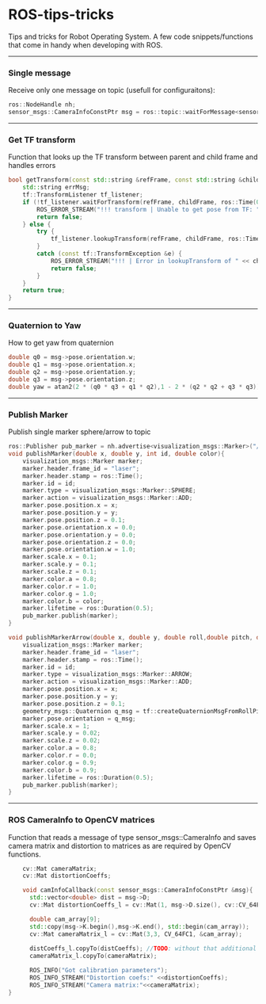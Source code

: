# ROS-tips-tricks

Tips and tricks for Robot Operating System.
A few code snippets/functions that come in handy when developing with ROS.

------
### Single message
Receive only one message on topic (usefull for configuraitons):
```cpp
ros::NodeHandle nh;
sensor_msgs::CameraInfoConstPtr msg = ros::topic::waitForMessage<sensor_msgs::CameraInfo>("/camera_info", nh, 10.0);
```

------
### Get TF transform
Function that looks up the TF transform between parent and child frame and handles errors
```cpp
bool getTransform(const std::string &refFrame, const std::string &childFrame, tf::StampedTransform &transform) {
	std::string errMsg;
	tf::TransformListener tf_listener;
	if (!tf_listener.waitForTransform(refFrame, childFrame, ros::Time(0), ros::Duration(0.6), ros::Duration(0.1), &errMsg)) {
		ROS_ERROR_STREAM("!!! transform | Unable to get pose from TF: " << errMsg);
		return false;
	} else {
		try {
			tf_listener.lookupTransform(refFrame, childFrame, ros::Time(0), transform);
		}
		catch (const tf::TransformException &e) {
			ROS_ERROR_STREAM("!!! | Error in lookupTransform of " << childFrame << " in " << refFrame);
			return false;
		}
	}
	return true;
}
```
------

### Quaternion to Yaw
How to get yaw from quaternion
```cpp
double q0 = msg->pose.orientation.w;
double q1 = msg->pose.orientation.x;
double q2 = msg->pose.orientation.y;
double q3 = msg->pose.orientation.z;
double yaw = atan2(2 * (q0 * q3 + q1 * q2),1 - 2 * (q2 * q2 + q3 * q3)) + 3.14159;   
```

------
### Publish Marker
Publish single marker sphere/arrow to topic

```cpp
ros::Publisher pub_marker = nh.advertise<visualization_msgs::Marker>("/markers", 10);
void publishMarker(double x, double y, int id, double color){
	visualization_msgs::Marker marker;
	marker.header.frame_id = "laser";
	marker.header.stamp = ros::Time();
	marker.id = id;
	marker.type = visualization_msgs::Marker::SPHERE;
	marker.action = visualization_msgs::Marker::ADD;
	marker.pose.position.x = x;
	marker.pose.position.y = y;
	marker.pose.position.z = 0.1;
	marker.pose.orientation.x = 0.0;
	marker.pose.orientation.y = 0.0;
	marker.pose.orientation.z = 0.0;
	marker.pose.orientation.w = 1.0;
	marker.scale.x = 0.1;
	marker.scale.y = 0.1;
	marker.scale.z = 0.1;
	marker.color.a = 0.8;
	marker.color.r = 1.0;
	marker.color.g = 1.0;
	marker.color.b = color;
	marker.lifetime = ros::Duration(0.5);
	pub_marker.publish(marker);
}

void publishMarkerArrow(double x, double y, double roll,double pitch, double yaw, int id){
	visualization_msgs::Marker marker;
	marker.header.frame_id = "laser";
	marker.header.stamp = ros::Time();
	marker.id = id;
	marker.type = visualization_msgs::Marker::ARROW;
	marker.action = visualization_msgs::Marker::ADD;
	marker.pose.position.x = x;
	marker.pose.position.y = y;
	marker.pose.position.z = 0.1;
	geometry_msgs::Quaternion q_msg = tf::createQuaternionMsgFromRollPitchYaw(roll,pitch,yaw);
	marker.pose.orientation = q_msg;
	marker.scale.x = 1;
	marker.scale.y = 0.02;
	marker.scale.z = 0.02;
	marker.color.a = 0.8;
	marker.color.r = 0.0;
	marker.color.g = 0.9;
	marker.color.b = 0.9;
	marker.lifetime = ros::Duration(0.5);
	pub_marker.publish(marker);
}
```

------
### ROS CameraInfo to OpenCV matrices
Function that reads a message of type sensor_msgs::CameraInfo and saves camera matrix and distortion to matrices as are required by OpenCV functions.
```cpp
	cv::Mat cameraMatrix;
    cv::Mat distortionCoeffs;

	void camInfoCallback(const sensor_msgs::CameraInfoConstPtr &msg){
      std::vector<double> dist = msg->D;
      cv::Mat distortionCoeffs_l = cv::Mat(1, msg->D.size(), cv::CV_64FC1, &dist[0]);

      double cam_array[9];
      std::copy(msg->K.begin(),msg->K.end(), std::begin(cam_array));
      cv::Mat cameraMatrix_l = cv::Mat(3,3, CV_64FC1, &cam_array);
      
      distCoeffs_l.copyTo(distCoeffs); //TODO: without that additional copy they become strange when function gets out of scope
      cameraMatrix_l.copyTo(cameraMatrix);

      ROS_INFO("Got calibration parameters");
      ROS_INFO_STREAM("Distortion coefs:" <<distortionCoeffs);
      ROS_INFO_STREAM("Camera matrix:"<<cameraMatrix);
}
```
